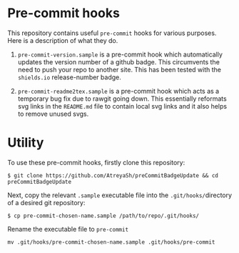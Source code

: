 # Pre-commit hooks

This repository contains useful `pre-commit` hooks for various purposes. Here is a description of what they do.

1. `pre-commit-version.sample` is a pre-commit hook which automatically updates the version number of a github badge. This circumvents the need to push your repo to another site. This has been tested with the `shields.io` release-number badge.

2. `pre-commit-readme2tex.sample` is a pre-commit hook which acts as a temporary bug fix due to rawgit going down. This essentially reformats svg links in the `README.md` file to contain local svg links and it also helps to remove unused svgs.

# Utility

To use these pre-commit hooks, firstly clone this repository:

```shell
$ git clone https://github.com/AtreyaSh/preCommitBadgeUpdate && cd preCommitBadgeUpdate
```

Next, copy the relevant `.sample` executable file into the `.git/hooks/`directory of a desired git repository:

```shell
$ cp pre-commit-chosen-name.sample /path/to/repo/.git/hooks/
```

Rename the executable file to `pre-commit`

```shell
mv .git/hooks/pre-commit-chosen-name.sample .git/hooks/pre-commit
```
